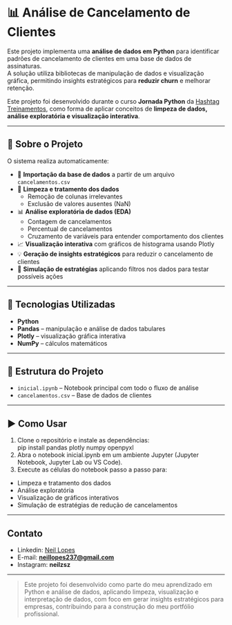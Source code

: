 # 📊 Análise de Cancelamento de Clientes

Este projeto implementa uma **análise de dados em Python** para identificar padrões de cancelamento de clientes em uma base de dados de assinaturas.  
A solução utiliza bibliotecas de manipulação de dados e visualização gráfica, permitindo insights estratégicos para **reduzir churn** e melhorar retenção.

Este projeto foi desenvolvido durante o curso **Jornada Python** da [Hashtag Treinamentos](https://www.hashtagtreinamentos.com/), como forma de aplicar conceitos de **limpeza de dados, análise exploratória e visualização interativa**.

---

## 📌 Sobre o Projeto

O sistema realiza automaticamente:

- 📂 **Importação da base de dados** a partir de um arquivo `cancelamentos.csv`  
- 🧹 **Limpeza e tratamento dos dados**  
  - Remoção de colunas irrelevantes  
  - Exclusão de valores ausentes (NaN)  
- 📊 **Análise exploratória de dados (EDA)**  
  - Contagem de cancelamentos  
  - Percentual de cancelamentos  
  - Cruzamento de variáveis para entender comportamento dos clientes  
- 📈 **Visualização interativa** com gráficos de histograma usando Plotly  
- 💡 **Geração de insights estratégicos** para reduzir o cancelamento de clientes  
- 🔄 **Simulação de estratégias** aplicando filtros nos dados para testar possíveis ações

---

## 🚀 Tecnologias Utilizadas

- **Python**  
- **Pandas** – manipulação e análise de dados tabulares  
- **Plotly** – visualização gráfica interativa  
- **NumPy** – cálculos matemáticos  

---

## 📂 Estrutura do Projeto

- `inicial.ipynb` – Notebook principal com todo o fluxo de análise  
- `cancelamentos.csv` – Base de dados de clientes  

---

## ▶️ Como Usar

1. Clone o repositório e instale as dependências:  
   pip install pandas plotly numpy openpyxl
2. Abra o notebook inicial.ipynb em um ambiente Jupyter (Jupyter Notebook, Jupyter Lab ou VS Code).
3. Execute as células do notebook passo a passo para:
 - Limpeza e tratamento dos dados
 - Análise exploratória
 - Visualização de gráficos interativos
 - Simulação de estratégias de redução de cancelamentos

---

## Contato

- Linkedin: [Neil Lopes](https://www.linkedin.com/in/neil-lopes-4a33a5383)
- E-mail: **neillopes237@gmail.com**
- Instagram: **neilzsz**

---

> Este projeto foi desenvolvido como parte do meu aprendizado em Python e análise de dados, aplicando limpeza, visualização e interpretação de dados, com foco em gerar insights estratégicos para empresas, contribuindo para a construção do meu portfólio profissional.

